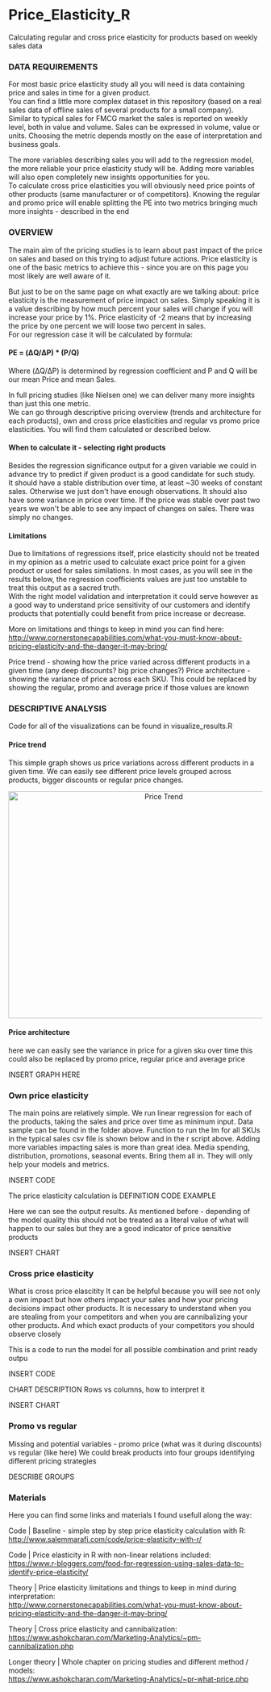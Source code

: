 # Price_Elasticity_R
Calculating regular and cross price elasticity for products based on weekly sales data

### DATA REQUIREMENTS
For most basic price elasticity study all you will need is data containing price and sales in time for a given product.  
You can find a little more complex dataset in this repository (based on a real sales data of offline sales of several products for a small company).     
Similar to typical sales for FMCG market the sales is reported on weekly level, both in value and volume.
Sales can be expressed in volume, value or units. Choosing the metric depends mostly on the ease of interpretation and business goals.  
  
The more variables describing sales you will add to the regression model, the more reliable your price elasticity study will be. Adding more variables will also open completely new insights opportunities for you.  
To calculate cross price elasticities you will obviously need price points of other products (same manufacturer or of competitors).
Knowing the regular and promo price will enable splitting the PE into two metrics bringing much more insights - described in the end

### OVERVIEW
The main aim of the pricing studies is to learn about past impact of the price on sales and based on this trying to adjust future actions. Price elasticity is one of the basic metrics to achieve this - since you are on this page you most likely are well aware of it.  
  
But just to be on the same page on what exactly are we talking about: price elasticity is the measurement of price impact on sales. Simply speaking it is a value describing by how much percent your sales will change if you will increase your price by 1%. Price elasticity of -2 means that by increasing the price by one percent we will loose two percent in sales.  
For our regression case it will be calculated by formula:
#### PE = (ΔQ/ΔP) * (P/Q)  
Where (ΔQ/ΔP) is determined by regression coefficient and P and Q will be our mean Price and mean Sales.  
    
  
In full pricing studies (like Nielsen one) we can deliver many more insights than just this one metric.  
We can go through descriptive pricing overview (trends and architecture for each products), own and cross price elasticities and regular vs promo price elasticities. You will find them calculated or described below.  
  

#### When to calculate it - selecting right products
Besides the regression significance output for a given variable we could in advance try to predict if given product is a good candidate for such study.  
It should have a stable distribution over time, at least ~30 weeks of constant sales. Otherwise we just don't have enough observations.
It should also have some variance in price over time. If the price was stable over past two years we won't be able to see any impact of changes on sales. There was simply no changes.

#### Limitations
Due to limitations of regressions itself, price elasticity should not be treated in my opinion as a metric used to calculate exact price point for a given product or used for sales similations. In most cases, as you will see in the results below, the regression coefficients values are just too unstable to treat this output as a sacred truth.  
With the right model validation and interpretation it could serve however as a good way to understand price sensitivity of our customers and identify products that potentially could benefit from price increase or decrease.  
  
More on limitations and things to keep in mind you can find here:  
http://www.cornerstonecapabilities.com/what-you-must-know-about-pricing-elasticity-and-the-danger-it-may-bring/


Price trend - showing how the price varied across different products in a given time (any deep discounts? big price changes?)
Price architecture - showing the variance of price across each SKU. This could be replaced by showing the regular, promo and average price if those values are known

### DESCRIPTIVE ANALYSIS 
Code for all of the visualizations can be found in visualize_results.R  
  
#### Price trend
This simple graph shows us price variations across different products in a given time. We can easily see different price levels grouped across products, bigger discounts or regular price changes.  
  
<p align="center">
  <img src="https://github.com/MatCyt/Price_Elasticity_R/blob/master/charts/price_trend.png" alt="Price Trend"
       width="600" height="450">
 </p>
  
    
#### Price architecture
here we can easily see the variance in price for a given sku over time
this could also be replaced by promo price, regular price and average price

INSERT GRAPH HERE

### Own price elasticity
The main poins are relatively simple. We run linear regression for each of the products, taking the sales and price over time as minimum input. Data sample can be found in the folder above. Function to run the lm for all SKUs in the typical sales csv file is shown below and in the r script above.
Adding more variables impacting sales is more than great idea. Media spending, distribution, promotions, seasonal events. Bring them all in. They will only help your models and metrics. 

INSERT CODE

The price elasticity calculation is DEFINITION
CODE EXAMPLE

Here we can see the output results. As mentioned before - depending of the model quality this should not be treated as a literal value of what will happen to our sales but they are a good indicator of price sensitive products

INSERT CHART

### Cross price elasticity
What is cross price elascitity
It can be helpful because you will see not only a own impact but how others impact your sales and how your pricing decisions impact other products. It is necessary to understand when you are stealing from your competitors and when you are cannibalizing your other products. And which exact products of your competitors you should observe closely

This is a code to run the model for all possible combination and print ready outpu

INSERT CODE

CHART DESCRIPTION 
Rows vs columns, how to interpret it

INSERT CHART


### Promo vs regular 
Missing and potential variables - promo price (what was it during discounts) vs regular (like here)
We could break products into four groups identifying different pricing strategies

DESCRIBE GROUPS

### Materials
Here you can find some links and materials I found usefull along the way:

Code | Baseline - simple step by step price elasticity calculation with R:  
http://www.salemmarafi.com/code/price-elasticity-with-r/

Code | Price elasticity in R with non-linear relations included:  
https://www.r-bloggers.com/food-for-regression-using-sales-data-to-identify-price-elasticity/

Theory | Price elasticity limitations and things to keep in mind during interpretation:  
http://www.cornerstonecapabilities.com/what-you-must-know-about-pricing-elasticity-and-the-danger-it-may-bring/

Theory | Cross price elasticity and cannibalization:  
https://www.ashokcharan.com/Marketing-Analytics/~pm-cannibalization.php

Longer theory | Whole chapter on pricing studies and different method / models:  
https://www.ashokcharan.com/Marketing-Analytics/~pr-what-price.php
